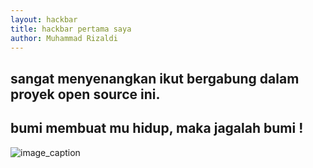 ```yaml
---
layout: hackbar
title: hackbar pertama saya
author: Muhammad Rizaldi
---
```


<!-- Your MESSAGE on open source-->
sangat menyenangkan ikut bergabung dalam proyek open source ini.
---

## bumi membuat mu hidup, maka jagalah bumi !

![image_caption]({{site.baseurl}}/assets/images/mhmmdrzld.png)